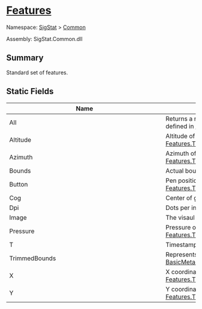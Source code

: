 # [Features](./Features.md)

Namespace: [SigStat]() > [Common](./README.md)

Assembly: SigStat.Common.dll

## Summary
Standard set of features.

## Static Fields

| Name | Summary | 
| --- | --- | 
| All<div style="width: 400px">| Returns a readonly list of all [FeatureDescriptor](https://github.com/hargitomi97/sigstat/blob/master/docs/md/SigStat/Common/FeatureDescriptor.md)s defined in [Features](https://github.com/hargitomi97/sigstat/blob/master/docs/md/SigStat/Common/Features.md)<div style="width: 400px">| <br>
| Altitude<div style="width: 400px">| Altitude of an online signature as a function of [Features.T](https://github.com/hargitomi97/sigstat/blob/master/docs/md/SigStat/Common/Features.md)<div style="width: 400px">| <br>
| Azimuth<div style="width: 400px">| Azimuth of an online signature as a function of [Features.T](https://github.com/hargitomi97/sigstat/blob/master/docs/md/SigStat/Common/Features.md)<div style="width: 400px">| <br>
| Bounds<div style="width: 400px">| Actual bounds of the signature<div style="width: 400px">| <br>
| Button<div style="width: 400px">| Pen position of an online signature as a function of [Features.T](https://github.com/hargitomi97/sigstat/blob/master/docs/md/SigStat/Common/Features.md)<div style="width: 400px">| <br>
| Cog<div style="width: 400px">| Center of gravity in a signature<div style="width: 400px">| <br>
| Dpi<div style="width: 400px">| Dots per inch<div style="width: 400px">| <br>
| Image<div style="width: 400px">| The visaul representation of a signature<div style="width: 400px">| <br>
| Pressure<div style="width: 400px">| Pressure of an online signature as a function of [Features.T](https://github.com/hargitomi97/sigstat/blob/master/docs/md/SigStat/Common/Features.md)<div style="width: 400px">| <br>
| T<div style="width: 400px">| Timestamps for online signatures<div style="width: 400px">| <br>
| TrimmedBounds<div style="width: 400px">| Represents the main body of the signature [BasicMetadataExtraction](https://github.com/hargitomi97/sigstat/blob/master/docs/md/SigStat/Common/BasicMetadataExtraction.md)<div style="width: 400px">| <br>
| X<div style="width: 400px">| X coordinates of an online signature as a function of [Features.T](https://github.com/hargitomi97/sigstat/blob/master/docs/md/SigStat/Common/Features.md)<div style="width: 400px">| <br>
| Y<div style="width: 400px">| Y coordinates of an online signature as a function of [Features.T](https://github.com/hargitomi97/sigstat/blob/master/docs/md/SigStat/Common/Features.md)<div style="width: 400px">| <br>


